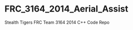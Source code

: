 FRC_3164_2014_Aerial_Assist
===========================

Stealth Tigers FRC Team 3164 2014 C++ Code Repo
